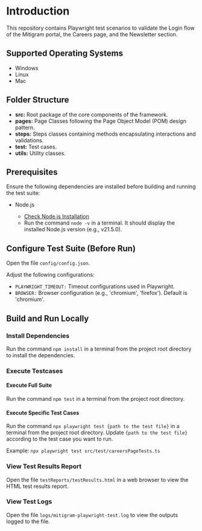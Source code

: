 <!DOCTYPE html>
<html>

<head>
  <title>Mitigram Assignment - Playwright Test Scenarios</title>
</head>

<body>

  <h1>Introduction</h1>
  <p>This repository contains Playwright test scenarios to validate the Login flow of the Mitigram portal, the Careers page, and the Newsletter section.</p>

  <h2>Supported Operating Systems</h2>
  <ul>
    <li>Windows</li>
    <li>Linux</li>
    <li>Mac</li>
  </ul>

  <h2>Folder Structure</h2>
  <ul>
    <li><strong>src:</strong> Root package of the core components of the framework.</li>
    <li><strong>pages:</strong> Page Classes following the Page Object Model (POM) design pattern.</li>
    <li><strong>steps:</strong> Steps classes containing methods encapsulating interactions and validations.</li>
    <li><strong>test:</strong> Test cases.</li>
    <li><strong>utils:</strong> Utility classes.</li>
  </ul>

  <h2>Prerequisites</h2>
  <p>Ensure the following dependencies are installed before building and running the test suite:</p>
  <ul>
    <li>Node.js</li>
    <ul>
      <li><a href="https://nodejs.org/">Check Node.js Installation</a></li>
      <li>Run the command <code>node -v</code> in a terminal. It should display the installed Node.js version (e.g., v21.5.0).</li>
    </ul>
  </ul>

  <h2>Configure Test Suite (Before Run)</h2>
  <p>Open the file <code>config/config.json</code>.</p>
  <p>Adjust the following configurations:</p>
  <ul>
    <li><code>PLAYWRIGHT_TIMEOUT:</code> Timeout configurations used in Playwright.</li>
    <li><code>BROWSER:</code> Browser configuration (e.g., 'chromium', 'firefox'). Default is 'chromium'.</li>
  </ul>

  <h2>Build and Run Locally</h2>

  <h3>Install Dependencies</h3>
  <p>Run the command <code>npm install</code> in a terminal from the project root directory to install the dependencies.</p>

  <h3>Execute Testcases</h3>

  <h4>Execute Full Suite</h4>
  <p>Run the command <code>npm test</code> in a terminal from the project root directory.</p>

  <h4>Execute Specific Test Cases</h4>
  <p>Run the command <code>npx playwright test {path to the test file}</code> in a terminal from the project root directory. Update <code>{path to the test file}</code> according to the test case you want to run.</p>
  <p>Example: <code>npx playwright test src/test/careersPageTests.ts</code></p>

  <h3>View Test Results Report</h3>
  <p>Open the file <code>testReports/testResults.html</code> in a web browser to view the HTML test results report.</p>

  <h3>View Test Logs</h3>
  <p>Open the file <code>logs/mitigram-playwright-test.log</code> to view the outputs logged to the file.</p>

</body>

</html>
